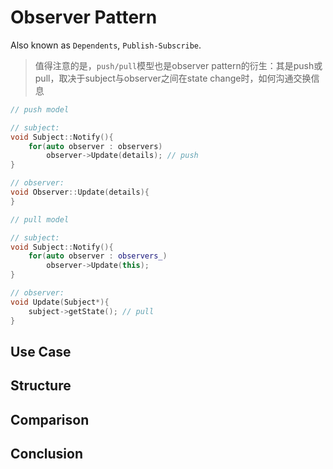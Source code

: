# Observer Pattern

Also known as `Dependents`, `Publish-Subscribe`.

> 值得注意的是，`push/pull`模型也是observer pattern的衍生：其是push或pull，取决于subject与observer之间在state change时，如何沟通交换信息

```cpp push
// push model

// subject:
void Subject::Notify(){
    for(auto observer : observers)
        observer->Update(details); // push
}

// observer:
void Observer::Update(details){
}
```

```cpp pull
// pull model

// subject:
void Subject::Notify(){
    for(auto observer : observers_)
        observer->Update(this);
}

// observer:
void Update(Subject*){
    subject->getState(); // pull
}
```

## Use Case

## Structure

## Comparison

## Conclusion